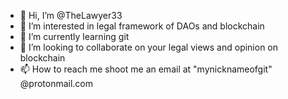 - 👋 Hi, I’m @TheLawyer33
- 👀 I’m interested in legal framework of DAOs and blockchain
- 🌱 I’m currently learning git
- 💞️ I’m looking to collaborate on your legal views and opinion on blockchain
- 📫 How to reach me shoot me an email at "mynicknameofgit" @protonmail.com

<!---
TheLawyer33/TheLawyer33 is a ✨ special ✨ repository because its `README.md` (this file) appears on your GitHub profile.
You can click the Preview link to take a look at your changes.
--->
